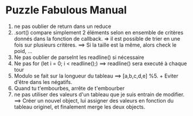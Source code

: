 # Puzzle Fabulous Manual

1. ne pas oublier de return dans un reduce
2. .sort() compare simplement 2 éléments selon en ensemble de critères donnés dans la fonction de callback.
   => il est possible de trier en une fois sur plusieurs critères. ==> Si la taille est la même, alors check le poid, ...
3. Ne pas oublier de parseInt les readline() si nécessaire
4. Ne pas for (let i = 0; i < readline();) ==> readline() sera executé à chaque tour
5. Modulo se fait sur la longueur du tableau ==> [a,b,c,d,e] %5. + Eviter d'être dans les négatifs.
6. Quand tu t'embourbes, arrête de t'embourber
7. ne pas utiliser des valeurs d'un tableau que je suis entrain de modifier.
   ==> Créer un nouvel object, lui assigner des valeurs en fonction du tableau originel, et finalement merge les deux objects.

